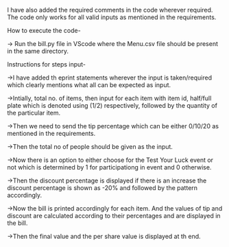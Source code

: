 I have also added the required comments in the code wherever required. The code only works for all valid inputs as mentioned in the requirements.

How to execute the code-

-> Run the bill.py file in VScode where the Menu.csv file should be present in the same directory.

Instructions for steps input-

->I have added th eprint statements wherever the input is taken/required which clearly mentions what all can be expected as input.

->Intially, total no. of items, then input for each item with item id, half/full plate which is denoted using (1/2) respectively, followed by the quantity of the particular item.

->Then we need to send the tip percentage which can be either 0/10/20 as mentioned in the requirements.

->Then the total no of people should be given as the input.

->Now there is an option to either choose for the Test Your Luck event or not which is determined by 1 for participationg in event and 0 otherwise.

->Then the discount percentage is displayed if there is an increase the discount percentage is shown as -20% and followed by the pattern accordingly.

->Now the bill is printed accordingly for each item.
And the values of tip and discount are calculated according to their percentages and are displayed in the bill.

->Then the final value and the per share value is displayed at th end.
